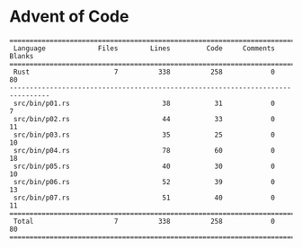 # Advent of Code

    ================================================================================
     Language             Files        Lines         Code     Comments       Blanks
    ================================================================================
     Rust                     7          338          258            0           80
    --------------------------------------------------------------------------------
     src/bin/p01.rs                       38           31            0            7
     src/bin/p02.rs                       44           33            0           11
     src/bin/p03.rs                       35           25            0           10
     src/bin/p04.rs                       78           60            0           18
     src/bin/p05.rs                       40           30            0           10
     src/bin/p06.rs                       52           39            0           13
     src/bin/p07.rs                       51           40            0           11
    ================================================================================
     Total                    7          338          258            0           80
    ================================================================================
